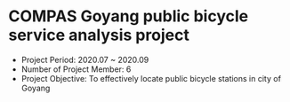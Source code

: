 # COMPAS Goyang public bicycle service analysis project
 - Project Period: 2020.07 ~ 2020.09
 - Number of Project Member: 6
 - Project Objective: To effectively locate public bicycle stations in city of Goyang

